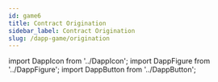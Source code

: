 ```yaml
---
id: game6
title: Contract Origination
sidebar_label: Contract Origination
slug: /dapp-game/origination
---
```


import DappIcon from '../DappIcon';
import DappFigure from '../DappFigure';
import DappButton from '../DappButton';
